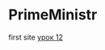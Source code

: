# PrimeMinistr
 first site
 [урок 12](https://iPrimeee.github.io/lession_12/ "моя готовая домашка")
 
